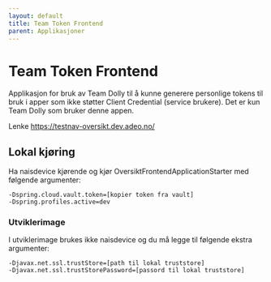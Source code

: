```yaml
---
layout: default
title: Team Token Frontend
parent: Applikasjoner
---
```


# Team Token Frontend

Applikasjon for bruk av Team Dolly til å kunne generere personlige tokens til bruk i apper som ikke støtter Client Credential (service brukere).
Det er kun Team Dolly som bruker denne appen. 

Lenke https://testnav-oversikt.dev.adeo.no/ 

## Lokal kjøring
Ha naisdevice kjørende og kjør OversiktFrontendApplicationStarter med følgende argumenter:
```
-Dspring.cloud.vault.token=[kopier token fra vault]
-Dspring.profiles.active=dev
```

### Utviklerimage
I utviklerimage brukes ikke naisdevice og du må legge til følgende ekstra argumenter:
```
-Djavax.net.ssl.trustStore=[path til lokal truststore]
-Djavax.net.ssl.trustStorePassword=[passord til lokal truststore]
```
